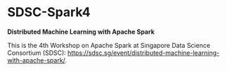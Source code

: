 # SDSC-Spark4
**Distributed Machine Learning with Apache Spark**

This is the 4th Workshop on Apache Spark at Singapore Data Science Consortium (SDSC): https://sdsc.sg/event/distributed-machine-learning-with-apache-spark/.  
